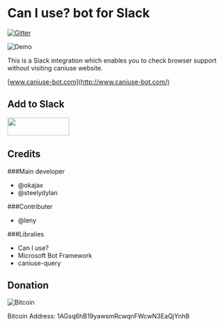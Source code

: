 Can I use? bot for Slack
==========
[![Gitter](https://badges.gitter.im/steelaxe/can-i-use-bot.svg)](https://gitter.im/steelaxe/can-i-use-bot?utm_source=badge&utm_medium=badge&utm_campaign=pr-badge)

![Demo](http://www.caniuse-bot.com/assets/images/Demo.gif)

This is a Slack integration which enables you to check browser support without visiting caniuse website.

[www.caniuse-bot.com](http://www.caniuse-bot.com/)


Add to Slack
--------
<a href="https://slack.com/oauth/authorize?scope=incoming-webhook,bot&client_id=39170978977.46522048998&redirect_uri=https%3a%2f%2fslack.botframework.com%2fHome%2fauth&state=can-i-use-bot"><img height="40" width="139" src="https://platform.slack-edge.com/img/add_to_slack.png" srcset="https://platform.slack-edge.com/img/add_to_slack.png 1x, https://platform.slack-edge.com/img/add_to_slack@2x.png 2x"></a>

Credits
--------

###Main developer

* @okajax
* @steelydylan

###Contributer

* @leny

###Libralies

* Can I use?
* Microsoft Bot Framework
* caniuse-query


Donation
--------
![Bitcoin](http://www.caniuse-bot.com/assets/images/bitcoin_logo.png)

Bitcoin Address:
1AGsq6hB19yawsmRcwqnFWcwN3EaQjYnhB
